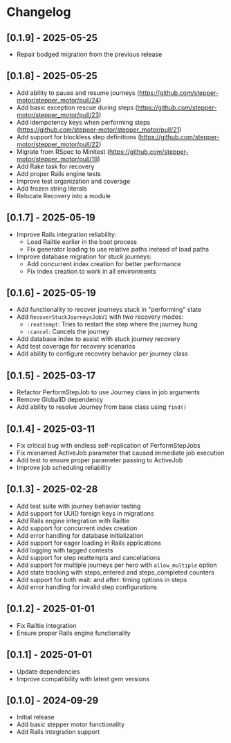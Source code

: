 # Changelog

## [0.1.9] - 2025-05-25

- Repair bodged migration from the previous release

## [0.1.8] - 2025-05-25

- Add ability to pause and resume journeys (https://github.com/stepper-motor/stepper_motor/pull/24)
- Add basic exception rescue during steps (https://github.com/stepper-motor/stepper_motor/pull/23)
- Add idempotency keys when performing steps (https://github.com/stepper-motor/stepper_motor/pull/21)
- Add support for blockless step definitions (https://github.com/stepper-motor/stepper_motor/pull/22)
- Migrate from RSpec to Minitest (https://github.com/stepper-motor/stepper_motor/pull/19)
- Add Rake task for recovery
- Add proper Rails engine tests
- Improve test organization and coverage
- Add frozen string literals
- Relocate Recovery into a module

## [0.1.7] - 2025-05-19

- Improve Rails integration reliability:
  - Load Railtie earlier in the boot process
  - Fix generator loading to use relative paths instead of load paths
- Improve database migration for stuck journeys:
  - Add concurrent index creation for better performance
  - Fix index creation to work in all environments

## [0.1.6] - 2025-05-19

- Add functionality to recover journeys stuck in "performing" state
- Add `RecoverStuckJourneysJobV1` with two recovery modes:
  - `:reattempt`: Tries to restart the step where the journey hung
  - `:cancel`: Cancels the journey
- Add database index to assist with stuck journey recovery
- Add test coverage for recovery scenarios
- Add ability to configure recovery behavior per journey class

## [0.1.5] - 2025-03-17

- Refactor PerformStepJob to use Journey class in job arguments
- Remove GlobalID dependency
- Add ability to resolve Journey from base class using `find()`

## [0.1.4] - 2025-03-11

- Fix critical bug with endless self-replication of PerformStepJobs
- Fix misnamed ActiveJob parameter that caused immediate job execution
- Add test to ensure proper parameter passing to ActiveJob
- Improve job scheduling reliability

## [0.1.3] - 2025-02-28

- Add test suite with journey behavior testing
- Add support for UUID foreign keys in migrations
- Add Rails engine integration with Railtie
- Add support for concurrent index creation
- Add error handling for database initialization
- Add support for eager loading in Rails applications
- Add logging with tagged contexts
- Add support for step reattempts and cancellations
- Add support for multiple journeys per hero with `allow_multiple` option
- Add state tracking with steps_entered and steps_completed counters
- Add support for both wait: and after: timing options in steps
- Add error handling for invalid step configurations

## [0.1.2] - 2025-01-01

- Fix Railtie integration
- Ensure proper Rails engine functionality

## [0.1.1] - 2025-01-01

- Update dependencies
- Improve compatibility with latest gem versions

## [0.1.0] - 2024-09-29

- Initial release
- Add basic stepper motor functionality
- Add Rails integration support
